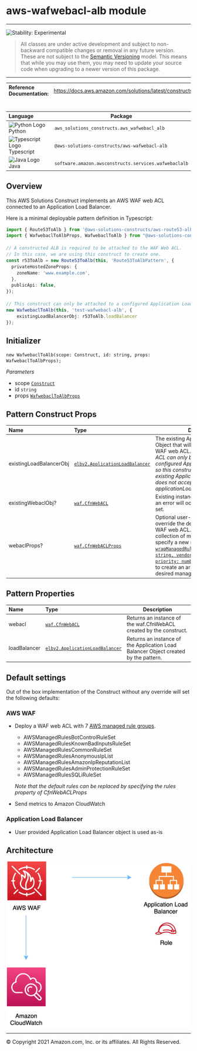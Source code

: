 # aws-wafwebacl-alb module
<!--BEGIN STABILITY BANNER-->

---

![Stability: Experimental](https://img.shields.io/badge/stability-Experimental-important.svg?style=for-the-badge)

> All classes are under active development and subject to non-backward compatible changes or removal in any
> future version. These are not subject to the [Semantic Versioning](https://semver.org/) model.
> This means that while you may use them, you may need to update your source code when upgrading to a newer version of this package.

---
<!--END STABILITY BANNER-->

| **Reference Documentation**:| <span style="font-weight: normal">https://docs.aws.amazon.com/solutions/latest/constructs/</span>|
|:-------------|:-------------|
<div style="height:8px"></div>


| **Language**     | **Package**        |
|:-------------|-----------------|
|![Python Logo](https://docs.aws.amazon.com/cdk/api/latest/img/python32.png) Python|`aws_solutions_constructs.aws_wafwebacl_alb`|
|![Typescript Logo](https://docs.aws.amazon.com/cdk/api/latest/img/typescript32.png) Typescript|`@aws-solutions-constructs/aws-wafwebacl-alb`|
|![Java Logo](https://docs.aws.amazon.com/cdk/api/latest/img/java32.png) Java|`software.amazon.awsconstructs.services.wafwebaclalb`|

## Overview
This AWS Solutions Construct implements an AWS WAF web ACL connected to an Application Load Balancer.

Here is a minimal deployable pattern definition in Typescript:

``` typescript
import { Route53ToAlb } from '@aws-solutions-constructs/aws-route53-alb';
import { WafwebaclToAlbProps, WafwebaclToAlb } from "@aws-solutions-constructs/aws-wafwebacl-alb";

// A constructed ALB is required to be attached to the WAF Web ACL.
// In this case, we are using this construct to create one.
const r53ToAlb = new Route53ToAlb(this, 'Route53ToAlbPattern', {
  privateHostedZoneProps: {
    zoneName: 'www.example.com',
  },
  publicApi: false,
});

// This construct can only be attached to a configured Application Load Balancer.
new WafwebaclToAlb(this, 'test-wafwebacl-alb', {
    existingLoadBalancerObj: r53ToAlb.loadBalancer
});
```

## Initializer

``` text
new WafwebaclToAlb(scope: Construct, id: string, props: WafwebaclToAlbProps);
```

_Parameters_

* scope [`Construct`](https://docs.aws.amazon.com/cdk/api/latest/docs/@aws-cdk_core.Construct.html)
* id `string`
* props [`WafwebaclToAlbProps`](#pattern-construct-props)

## Pattern Construct Props

| **Name**     | **Type**        | **Description** |
|:-------------|:----------------|-----------------|
|existingLoadBalancerObj|[`elbv2.ApplicationLoadBalancer`](https://docs.aws.amazon.com/cdk/api/latest/docs/@aws-cdk_aws-elasticloadbalancingv2.ApplicationLoadBalancer.html)|The existing Application Load Balancer Object that will be protected with the WAF web ACL. *Note that a WAF web ACL can only be added to a configured Application Load Balancer, so this construct only accepts an existing ApplicationLoadBalancer and does not accept applicationLoadBalancerProps.*|
|existingWebaclObj?|[`waf.CfnWebACL`](https://docs.aws.amazon.com/cdk/api/latest/docs/@aws-cdk_aws-waf.CfnWebACL.html)|Existing instance of a WAF web ACL, an error will occur if this and props is set.|
|webaclProps?|[`waf.CfnWebACLProps`](https://docs.aws.amazon.com/cdk/api/latest/docs/@aws-cdk_aws-waf.CfnWebACLProps.html)|Optional user-provided props to override the default props for the AWS WAF web ACL. To use a different collection of managed rule sets, specify a new rules property. Use our [`wrapManagedRuleSet(managedGroupName: string, vendorName: string, priority: number)`](../core/lib/waf-defaults.ts) function from core to create an array entry from each desired managed rule set.|

## Pattern Properties

| **Name**     | **Type**        | **Description** |
|:-------------|:----------------|-----------------|
|webacl|[`waf.CfnWebACL`](https://docs.aws.amazon.com/cdk/api/latest/docs/@aws-cdk_aws-waf.CfnWebACL.html)|Returns an instance of the waf.CfnWebACL created by the construct.|
|loadBalancer|[`elbv2.ApplicationLoadBalancer`](https://docs.aws.amazon.com/cdk/api/latest/docs/@aws-cdk_aws-elasticloadbalancingv2.ApplicationLoadBalancer.html)|Returns an instance of the Application Load Balancer Object created by the pattern. |

## Default settings

Out of the box implementation of the Construct without any override will set the following defaults:

### AWS WAF
* Deploy a WAF web ACL with 7 [AWS managed rule groups](https://docs.aws.amazon.com/waf/latest/developerguide/aws-managed-rule-groups-list.html).
    * AWSManagedRulesBotControlRuleSet
    * AWSManagedRulesKnownBadInputsRuleSet
    * AWSManagedRulesCommonRuleSet
    * AWSManagedRulesAnonymousIpList
    * AWSManagedRulesAmazonIpReputationList
    * AWSManagedRulesAdminProtectionRuleSet
    * AWSManagedRulesSQLiRuleSet

    *Note that the default rules can be replaced by specifying the rules property of CfnWebACLProps*
* Send metrics to Amazon CloudWatch

### Application Load Balancer
* User provided Application Load Balancer object is used as-is

## Architecture
![Architecture Diagram](architecture.png)

***
&copy; Copyright 2021 Amazon.com, Inc. or its affiliates. All Rights Reserved.
